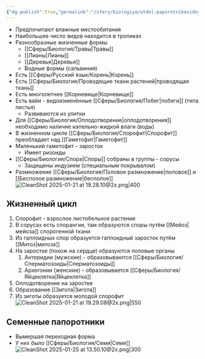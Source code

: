 ```yaml
---
{"dg-publish":true,"permalink":"/sfery/biologiya/otdel-paporotnikovidnye/","tags":["Ботаника"]}
---
```


- Предпочитают влажные местообитания
- Наибольшее число видов находится в тропиках
- Разнообразные жизненные формы
	- [[Сферы/Биология/Травы\|Травы]]
	- [[Лианы\|Лианы]]
	- [[Деревья\|Деревья]]
	- Водные формы (сальвиния)
- Есть [[Сферы/Русский язык/Корень\|Корень]]
- Есть [[Сферы/Биология/Проводящие ткани растений\|проводящая ткань]]
- Есть многолетнее [[Корневище\|Корневище]]
- Есть вайи - видоизменённые [[Сферы/Биология/Побег\|побеги]] (типа листья)
	- Развиваются из улитки
- Для [[Сферы/Биология/Оплодотворение\|оплодотворения]] необходимо наличие капельно-жидкой влаги (воды)
- В жизненном цикле [[Сферы/Биология/Спорофит\|Спорофит]] преобладает над [[Гаметофит\|Гаметофит]]
- Маленький гаметофит - заросток
	- Имеет ризоиды
- [[Сферы/Биология/Спора\|Споры]] собраны в группы - сорусы
	- Защищены индузием (специальным покрывалом)
- Размножение [[Сферы/Биология/Половое размножение\|половое]] и [[Бесполое размножение\|бесполое]]
![CleanShot 2025-01-21 at 19.28.10@2x.png|400](/img/user/%D0%90%D1%80%D1%85%D0%B8%D0%B2/%D0%9A%D1%8D%D1%88/CleanShot%202025-01-21%20at%2019.28.10@2x.png)
## Жизненный цикл
1. Спорофит - взрослое листобельное растение 
2. В сорусах есть спорангии, там образуются споры путём [[Мейоз\|мейоза]] спорогенной ткани
3. Из гаплоидных спор образуется гаплоидный заросток путём [[Митоз\|митоза]]
4. На заростке (похож на сердце) образуются половые органы
	1. Антеридии (мужские) - образовываются [[Сферы/Биология/Сперматозоиды\|Сперматозоиды]]
	2. Архегонии (женские) - образовывается [[Сферы/Биология/Яйцеклетка\|Яйцеклетка]]
5. Оплодотворение на заростке
6. Образование [[Зигота\|Зигота]]
7. Из зиготы образуется молодой спорофит
![CleanShot 2025-01-21 at 19.29.08@2x.png|550](/img/user/%D0%90%D1%80%D1%85%D0%B8%D0%B2/%D0%9A%D1%8D%D1%88/CleanShot%202025-01-21%20at%2019.29.08@2x.png)
## Семенные папоротники
- Вымершая переходная форма 
- У них было [[Сферы/Биология/Семя\|Семя]]
![CleanShot 2025-01-25 at 13.50.10@2x.png|300](/img/user/%D0%90%D1%80%D1%85%D0%B8%D0%B2/%D0%9A%D1%8D%D1%88/CleanShot%202025-01-25%20at%2013.50.10@2x.png)